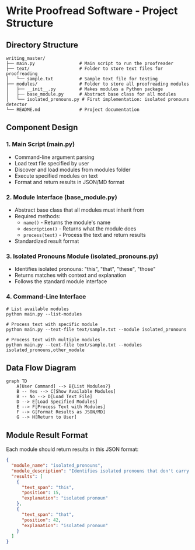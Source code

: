 # Write Proofread Software - Project Structure

## Directory Structure
```
writing_master/
├── main.py                 # Main script to run the proofreader
├── text/                   # Folder to store text files for proofreading
│   └── sample.txt          # Sample text file for testing
├── modules/                # Folder to store all proofreading modules
│   ├── __init__.py         # Makes modules a Python package
│   ├── base_module.py      # Abstract base class for all modules
│   └── isolated_pronouns.py # First implementation: isolated pronouns detector
└── README.md               # Project documentation
```

## Component Design

### 1. Main Script (main.py)
- Command-line argument parsing
- Load text file specified by user
- Discover and load modules from modules folder
- Execute specified modules on text
- Format and return results in JSON/MD format

### 2. Module Interface (base_module.py)
- Abstract base class that all modules must inherit from
- Required methods:
  - `name()` - Returns the module's name
  - `description()` - Returns what the module does
  - `process(text)` - Process the text and return results
- Standardized result format

### 3. Isolated Pronouns Module (isolated_pronouns.py)
- Identifies isolated pronouns: "this", "that", "these", "those"
- Returns matches with context and explanation
- Follows the standard module interface

### 4. Command-Line Interface
```
# List available modules
python main.py --list-modules

# Process text with specific module
python main.py --text-file text/sample.txt --module isolated_pronouns

# Process text with multiple modules
python main.py --text-file text/sample.txt --modules isolated_pronouns,other_module
```

## Data Flow Diagram

```mermaid
graph TD
    A[User Command] --> B{List Modules?}
    B -- Yes --> C[Show Available Modules]
    B -- No --> D[Load Text File]
    D --> E[Load Specified Modules]
    E --> F[Process Text with Modules]
    F --> G[Format Results as JSON/MD]
    G --> H[Return to User]
```

## Module Result Format

Each module should return results in this JSON format:
```json
{
  "module_name": "isolated_pronouns",
  "module_description": "Identifies isolated pronouns that don't carry specific meaning by themselves",
  "results": [
    {
      "text_span": "this",
      "position": 15,
      "explanation": "isolated pronoun"
    },
    {
      "text_span": "that",
      "position": 42,
      "explanation": "isolated pronoun"
    }
  ]
}